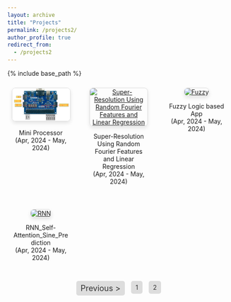 ```yaml
---
layout: archive
title: "Projects"
permalink: /projects2/
author_profile: true
redirect_from:
  - /projects2
---
```


{% include base_path %}

<style>
.projects-container {
  display: flex;
  flex-wrap: wrap;
  justify-content: space-between;
  gap: 20px; /* Adjust the gap between projects */
}

.project {
  width: 30%; /* Set to 30% to fit 3 projects per row */
  box-sizing: border-box;
  padding: 10px;
  text-align: center;
}

.project img {
  width: 100%;
  height: auto;
  border: 1px solid #ddd;
  border-radius: 8px;
  box-shadow: 0 4px 8px rgba(0, 0, 0, 0.1);
}

.navigation {
  text-align: center;
  margin-top: 20px;
}

.navigation a {
  display: inline-block;
  margin: 0 5px;
  padding: 6px 10px; /* Adjusted padding */
  background-color: #ddd; /* Grey background */
  color: #333; /* Dark text color */
  text-decoration: none;
  border-radius: 5px;
}

.navigation a:hover {
  background-color: #bbb; /* Darker grey on hover */
}

.navigation .arrow {
  font-size: 18px; /* Adjusted font size */
  vertical-align: middle;
}
</style>

<div class="projects-container">
  <div class="project">
    <a href="/projects/Verilog">
      <img src="https://github.com/guntas-13/Verilog/raw/main/FinalProcessor/FPGA.png" alt="Verilog">
    </a>
    <p>Mini Processor<br>(Apr, 2024 - May, 2024)</p>
  </div>

  <div class="project">
    <a href="/projects/Superres">
      <img src="https://github.com/user-attachments/assets/3fac0e8d-1144-467a-b71e-fdd1febf2a69" alt="Super-Resolution Using Random Fourier Features and Linear Regression">
    </a>
    <p>Super-Resolution Using Random Fourier Features and Linear Regression<br>(Apr, 2024 - May, 2024)</p>
  </div>

  <div class="project">
    <a href="/projects/Fuzzyapp">
      <img src="https://github.com/user-attachments/assets/c222325e-1cf6-4d47-b0e3-c140ea0c703f" alt="Fuzzy">
    </a>
    <p>Fuzzy Logic based App<br>(Apr, 2024 - May, 2024)</p>
  </div>

  <div class="project">
    <a href="/projects/RNN">
      <img src="https://github.com/user-attachments/assets/1555a490-bdd2-4f3b-879a-734352403279" alt="RNN">
    </a>
    <p>RNN_Self-Attention_Sine_Prediction<br>(Apr, 2024 - May, 2024)</p>
  </div>
</div>

<div class="navigation">
  <a href="/projects" class="arrow">Previous &gt;</a>
  <a href="/projects">1</a>
  <a href="/projects2">2</a>
</div>
